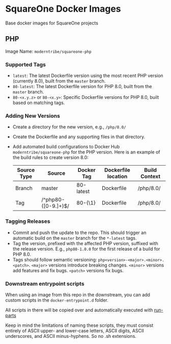 # SquareOne Docker Images

Base docker images for SquareOne projects

## PHP

Image Name: `moderntribe/squareone-php`

### Supported Tags

* `latest`: The latest Dockerfile version using the most recent PHP version (currently 8.0),
  built from the `master` branch.
* `80-latest`: The latest Dockerfile version for PHP 8.0, built from the `master` branch.
* `80-<x.y.z>` or `80-<x.y>`: Specific Dockerfile versions for PHP 8.0, built based on matching tags.

### Adding New Versions

* Create a directory for the new version, e.g., `/php/8.0/`
* Create the Dockerfile and any supporting files in that directory.
* Add automated build configurations to Docker Hub `moderntribe/squareone-php` for the PHP version. Here is an
  example of the build rules to create version 8.0:

  | Source Type | Source              | Docker Tag | Dockerfile location | Build Context |
  |-------------|---------------------|------------|---------------------|---------------|
  | Branch      | master              | 80-latest  | Dockerfile          | /php/8.0/     |
  | Tag         | /^php80-([0-9.]+)$/ | 80-{\1}    | Dockerfile          | /php/8.0/     |

### Tagging Releases

* Commit and push the update to the repo. This should trigger an automatic build on the `master` branch for the
  `*-latest` tags.
* Tag the version, prefixed with the affected PHP version, suffixed with the release version. E.g., `php80-1.0.0` for
  the first release of a build for PHP 8.0.
* Tags should follow semantic versioning: `php<version>-<major>.<minor>.<patch>`. `<major>` versions introduce
  breaking changes. `<minor>` versions add features and fix bugs. `<patch>` versions fix bugs.

### Downstream entrypoint scripts

When using an image from this repo in the downstream, you can add custom scripts in the `docker-entrypoint.d` folder.

All scripts in there will be copied over and automatically executed with
[run-parts](https://manpages.ubuntu.com/manpages/trusty/man8/run-parts.8.html)

Keep in mind the limitations of naming these scripts, they must consist entirely of ASCII upper- and lower-case
letters, ASCII digits, ASCII underscores, and ASCII minus-hyphens. So no .sh extensions.
